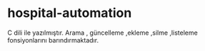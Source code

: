 # hospital-automation
C dili ile yazılmıştır. Arama , güncelleme ,ekleme ,silme ,listeleme fonsiyonlarını barındırmaktadır.
